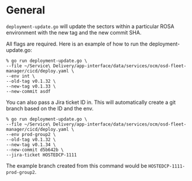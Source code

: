 # General
`deployment-update.go` will update the sectors within a particular ROSA environment with the new tag and the new commit SHA.

All flags are required. Here is an example of how to run the deployment-update.go: 
```
% go run deployment-update.go \
--file ~/Service\ Delivery/app-interface/data/services/ocm/osd-fleet-manager/cicd/deploy.yaml \
--env int \
--old-tag v0.1.32 \
--new-tag v0.1.33 \
--new-commit asdf
```

You can also pass a Jira ticket ID in. This will automatically create a git branch based on the ID and the env.
```
% go run deployment-update.go \
--file ~/Service\ Delivery/app-interface/data/services/ocm/osd-fleet-manager/cicd/deploy.yaml \
--env prod-group2 \
--old-tag v0.1.32 \
--new-tag v0.1.34 \
--new-commit d5b642b \
--jira-ticket HOSTEDCP-1111
```
The example branch created from this command would be `HOSTEDCP-1111-prod-group2`.
